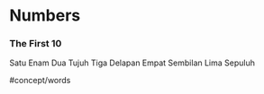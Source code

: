 # Numbers
### The First 10
Satu     Enam
Dua      Tujuh
Tiga     Delapan
Empat  Sembilan
Lima   Sepuluh

#concept/words 

